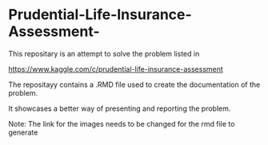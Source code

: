 # Prudential-Life-Insurance-Assessment-

This repositary is an attempt to solve the problem listed in 

https://www.kaggle.com/c/prudential-life-insurance-assessment

The repositayy contains a .RMD file used to create the documentation of the  problem.

It showcases a better way of presenting and reporting the problem.

Note: The link for the images needs to be changed for the rmd file to generate 
